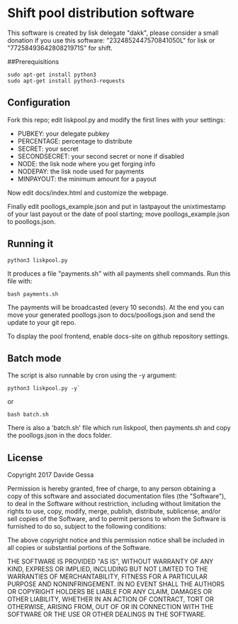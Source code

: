 # Shift pool distribution software
This software is created by lisk delegate "dakk", please consider a small donation if you
use this software: "2324852447570841050L" for lisk or "7725849364280821971S" for shift.

##Prerequisitions
```
sudo apt-get install python3
sudo apt-get install python3-requests
```
## Configuration
Fork this repo; edit liskpool.py and modify the first lines with your settings:

- PUBKEY: your delegate pubkey
- PERCENTAGE: percentage to distribute
- SECRET: your secret
- SECONDSECRET: your second secret or none if disabled
- NODE: the lisk node where you get forging info
- NODEPAY: the lisk node used for payments
- MINPAYOUT: the minimum amount for a payout

Now edit docs/index.html and customize the webpage.

Finally edit poollogs_example.json and put in lastpayout the unixtimestamp of your last payout or the
date of pool starting; move poollogs_example.json to poollogs.json.


## Running it

`python3 liskpool.py`

It produces a file "payments.sh" with all payments shell commands. Run this file with:

`bash payments.sh`

The payments will be broadcasted (every 10 seconds). At the end you can move your generated
poollogs.json to docs/poollogs.json and send the update to your git repo.

To display the pool frontend, enable docs-site on github repository settings.


## Batch mode

The script is also runnable by cron using the -y argument:

```
python3 liskpool.py -y`
```
or
```
bash batch.sh
```

There is also a 'batch.sh' file which run liskpool, then payments.sh and copy the poollogs.json
in the docs folder.


## License
Copyright 2017 Davide Gessa

Permission is hereby granted, free of charge, to any person obtaining a copy of this software and associated documentation files (the "Software"), to deal in the Software without restriction, including without limitation the rights to use, copy, modify, merge, publish, distribute, sublicense, and/or sell copies of the Software, and to permit persons to whom the Software is furnished to do so, subject to the following conditions:

The above copyright notice and this permission notice shall be included in all copies or substantial portions of the Software.

THE SOFTWARE IS PROVIDED "AS IS", WITHOUT WARRANTY OF ANY KIND, EXPRESS OR IMPLIED, INCLUDING BUT NOT LIMITED TO THE WARRANTIES OF MERCHANTABILITY, FITNESS FOR A PARTICULAR PURPOSE AND NONINFRINGEMENT. IN NO EVENT SHALL THE AUTHORS OR COPYRIGHT HOLDERS BE LIABLE FOR ANY CLAIM, DAMAGES OR OTHER LIABILITY, WHETHER IN AN ACTION OF CONTRACT, TORT OR OTHERWISE, ARISING FROM, OUT OF OR IN CONNECTION WITH THE SOFTWARE OR THE USE OR OTHER DEALINGS IN THE SOFTWARE.

